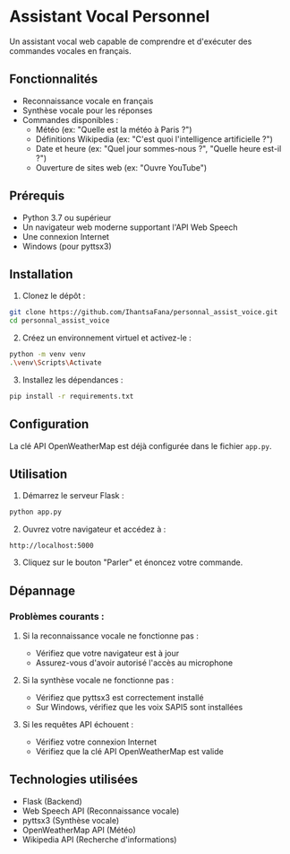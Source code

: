 # Assistant Vocal Personnel

Un assistant vocal web capable de comprendre et d'exécuter des commandes vocales en français.

## Fonctionnalités

- Reconnaissance vocale en français
- Synthèse vocale pour les réponses
- Commandes disponibles :
  - Météo (ex: "Quelle est la météo à Paris ?")
  - Définitions Wikipedia (ex: "C'est quoi l'intelligence artificielle ?")
  - Date et heure (ex: "Quel jour sommes-nous ?", "Quelle heure est-il ?")
  - Ouverture de sites web (ex: "Ouvre YouTube")

## Prérequis

- Python 3.7 ou supérieur
- Un navigateur web moderne supportant l'API Web Speech
- Une connexion Internet
- Windows (pour pyttsx3)

## Installation

1. Clonez le dépôt :
```bash
git clone https://github.com/IhantsaFana/personnal_assist_voice.git
cd personnal_assist_voice
```

2. Créez un environnement virtuel et activez-le :
```bash
python -m venv venv
.\venv\Scripts\Activate
```

3. Installez les dépendances :
```bash
pip install -r requirements.txt
```

## Configuration

La clé API OpenWeatherMap est déjà configurée dans le fichier `app.py`.

## Utilisation

1. Démarrez le serveur Flask :
```bash
python app.py
```

2. Ouvrez votre navigateur et accédez à :
```
http://localhost:5000
```

3. Cliquez sur le bouton "Parler" et énoncez votre commande.

## Dépannage

### Problèmes courants :

1. Si la reconnaissance vocale ne fonctionne pas :
   - Vérifiez que votre navigateur est à jour
   - Assurez-vous d'avoir autorisé l'accès au microphone

2. Si la synthèse vocale ne fonctionne pas :
   - Vérifiez que pyttsx3 est correctement installé
   - Sur Windows, vérifiez que les voix SAPI5 sont installées

3. Si les requêtes API échouent :
   - Vérifiez votre connexion Internet
   - Vérifiez que la clé API OpenWeatherMap est valide

## Technologies utilisées

- Flask (Backend)
- Web Speech API (Reconnaissance vocale)
- pyttsx3 (Synthèse vocale)
- OpenWeatherMap API (Météo)
- Wikipedia API (Recherche d'informations)
